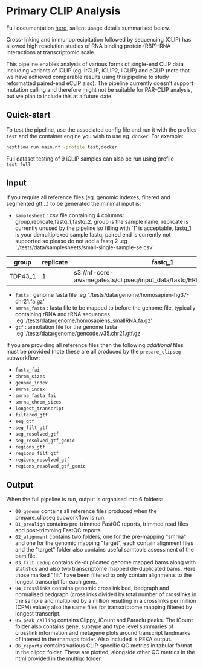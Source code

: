 # Primary CLIP Analysis

Full documentation [here](Documentation.md), salient usage details summarised below.

Cross-linking and immunoprecipitation followed by sequencing (CLIP) has allowed high resolution studies of RNA binding protein (RBP)-RNA interactions at transcriptomic scale.

This pipeline enables analysis of various forms of single-end CLIP data including variants of iCLIP (eg. irCLIP, iCLIP2, iiCLIP) and eCLIP (note that we have achieved comparable results using this pipeline to study reformatted paired-end eCLIP also). The pipeline currently doesn't support mutation calling and therefore might not be suitable for PAR-CLIP analysis, but we plan to include this at a future date.

## Quick-start

To test the pipeline, use the associated config file and run it with the
profiles `test` and the container engine you wish to use eg. `docker`. For example:

```bash
nextflow run main.nf -profile test,docker
```

Full dataset testing of 9 iCLIP samples can also be run using profile `test_full`

## Input

If you require all reference files (eg. genomic indexes, filtered and segmented gtf...) to be generated the minimal input is:

- `samplesheet` : csv file containing 4 columns: group,replicate,fastq_1,fastq_2. group is the sample name, replicate is currently unused by the pipeline so filling with '1' is acceptable, fastq_1 is your demultiplexed sample fastq, paired end is currently not supported so please do not add a fastq 2 .eg './tests/data/samplesheets/small-single-sample-se.csv'

| group      | replicate |  fastq_1                                                                | fastq_2 |
| ---------- | --------- | ----------------------------------------------------------------------  | ------- |
| TDP43_1    | 1         | s3://nf-core-awsmegatests/clipseq/input_data/fastq/ERR1530360.fastq.gz  |         |


- `fasta`       : genome fasta file .eg './tests/data/genome/homosapien-hg37-chr21.fa.gz'
- `smrna_fasta` : fasta file to be mapped to before the genome file, typically containing rRNA and tRNA sequences  .eg'./tests/data/genome/homosapiens_smallRNA.fa.gz'
- `gtf`         : annotation file for the genome fasta .eg'./tests/data/genome/gencode.v35.chr21.gtf.gz'

If you are providing all reference files then the following *additional* files must be provided (note these are all produced by the `prepare_clipseq` subworkflow:

- `fasta_fai`
- `chrom_sizes`
- `genome_index`
- `smrna_index`
- `smrna_fasta_fai`
- `smrna_chrom_sizes`
- `longest_transcript`
- `filtered_gtf`
- `seg_gtf`
- `seg_filt_gtf`
- `seg_resolved_gtf`
- `seg_resolved_gtf_genic`
- `regions_gtf`
- `regions_filt_gtf`
- `regions_resolved_gtf`
- `regions_resolved_gtf_genic`

## Output

When the full pipeline is run, output is organised into 6 folders:
- `00_genome` contains all reference files produced when the prepare_clipseq subworkflow is run.
- `01_prealign` contains pre-trimmed FastQC reports, trimmed read files and post-trimming FastQC reports.
- `02_alignment` contains two folders, one for the pre-mapping "smrna" and one for the genomic mapping "target", each contain alignment files and the "target" folder also contains useful samtools assessment of the bam file.
- `03_filt_dedup` contains de-duplicated genome mapped bams along with statistics and also two transcriptome mapped de-duplicated bams. Here those marked "filt" have been filtered to only contain alignments to the longest transcript for each gene.
- `04_crosslinks` contains genomic crosslink bed, bedgraph and normalised bedgraph (crosslinks divided by total number of crosslinks in the sample and multiplied by a million resulting in a crosslinks per million (CPM) value); also the same files for transcriptome mapping filtered by longest transcript.
- `05_peak_calling` contains Clippy, iCount and Paraclu peaks. The iCount folder also contains gene, subtype and type level summaries of crosslink information and metagene plots around transcript landmarks of interest in the rnamaps folder. Also included is PEKA output.
- `06_reports` contains various CLIP-specific QC metrics in tabular format in the clipqc folder. These are plotted, alongside other QC metrics in the html provided in the multiqc folder.


